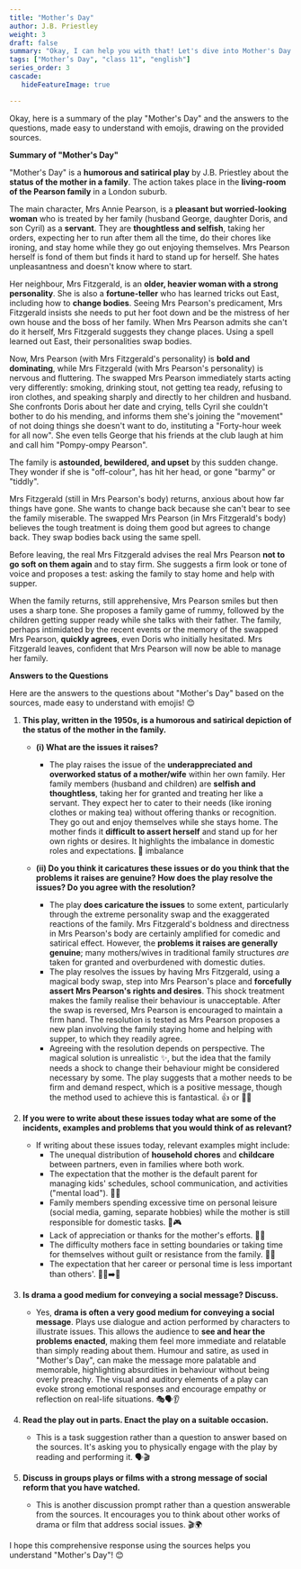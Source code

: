 ```yaml
---
title: "Mother’s Day"
author: J.B. Priestley
weight: 3
draft: false
summary: "Okay, I can help you with that! Let's dive into Mother's Day and the questions related to it ..."
tags: ["Mother’s Day", "class 11", "english"]
series_order: 3
cascade:
   hideFeatureImage: true

---
```



Okay, here is a summary of the play "Mother's Day" and the answers to the questions, made easy to understand with emojis, drawing on the provided sources.

**Summary of "Mother's Day"**

"Mother's Day" is a **humorous and satirical play** by J.B. Priestley about the **status of the mother in a family**. The action takes place in the **living-room of the Pearson family** in a London suburb.

The main character, Mrs Annie Pearson, is a **pleasant but worried-looking woman** who is treated by her family (husband George, daughter Doris, and son Cyril) as a **servant**. They are **thoughtless and selfish**, taking her orders, expecting her to run after them all the time, do their chores like ironing, and stay home while they go out enjoying themselves. Mrs Pearson herself is fond of them but finds it hard to stand up for herself. She hates unpleasantness and doesn't know where to start.

Her neighbour, Mrs Fitzgerald, is an **older, heavier woman with a strong personality**. She is also a **fortune-teller** who has learned tricks out East, including how to **change bodies**. Seeing Mrs Pearson's predicament, Mrs Fitzgerald insists she needs to put her foot down and be the mistress of her own house and the boss of her family. When Mrs Pearson admits she can't do it herself, Mrs Fitzgerald suggests they change places. Using a spell learned out East, their personalities swap bodies.

Now, Mrs Pearson (with Mrs Fitzgerald's personality) is **bold and dominating**, while Mrs Fitzgerald (with Mrs Pearson's personality) is nervous and fluttering. The swapped Mrs Pearson immediately starts acting very differently: smoking, drinking stout, not getting tea ready, refusing to iron clothes, and speaking sharply and directly to her children and husband. She confronts Doris about her date and crying, tells Cyril she couldn't bother to do his mending, and informs them she's joining the "movement" of not doing things she doesn't want to do, instituting a "Forty-hour week for all now". She even tells George that his friends at the club laugh at him and call him "Pompy-ompy Pearson".

The family is **astounded, bewildered, and upset** by this sudden change. They wonder if she is "off-colour", has hit her head, or gone "barmy" or "tiddly".

Mrs Fitzgerald (still in Mrs Pearson's body) returns, anxious about how far things have gone. She wants to change back because she can't bear to see the family miserable. The swapped Mrs Pearson (in Mrs Fitzgerald's body) believes the tough treatment is doing them good but agrees to change back. They swap bodies back using the same spell.

Before leaving, the real Mrs Fitzgerald advises the real Mrs Pearson **not to go soft on them again** and to stay firm. She suggests a firm look or tone of voice and proposes a test: asking the family to stay home and help with supper.

When the family returns, still apprehensive, Mrs Pearson smiles but then uses a sharp tone. She proposes a family game of rummy, followed by the children getting supper ready while she talks with their father. The family, perhaps intimidated by the recent events or the memory of the swapped Mrs Pearson, **quickly agrees**, even Doris who initially hesitated. Mrs Fitzgerald leaves, confident that Mrs Pearson will now be able to manage her family.

**Answers to the Questions**

Here are the answers to the questions about "Mother's Day" based on the sources, made easy to understand with emojis! 😊

1.  **This play, written in the 1950s, is a humorous and satirical depiction of the status of the mother in the family.**
    *   **(i) What are the issues it raises?**
        *   The play raises the issue of the **underappreciated and overworked status of a mother/wife** within her own family. Her family members (husband and children) are **selfish and thoughtless**, taking her for granted and treating her like a servant. They expect her to cater to their needs (like ironing clothes or making tea) without offering thanks or recognition. They go out and enjoy themselves while she stays home. The mother finds it **difficult to assert herself** and stand up for her own rights or desires. It highlights the imbalance in domestic roles and expectations. 🤔 imbalance

    *   **(ii) Do you think it caricatures these issues or do you think that the problems it raises are genuine? How does the play resolve the issues? Do you agree with the resolution?**
        *   The play **does caricature the issues** to some extent, particularly through the extreme personality swap and the exaggerated reactions of the family. Mrs Fitzgerald's boldness and directness in Mrs Pearson's body are certainly amplified for comedic and satirical effect. However, the **problems it raises are generally genuine**; many mothers/wives in traditional family structures *are* taken for granted and overburdened with domestic duties.
        *   The play resolves the issues by having Mrs Fitzgerald, using a magical body swap, step into Mrs Pearson's place and **forcefully assert Mrs Pearson's rights and desires**. This shock treatment makes the family realise their behaviour is unacceptable. After the swap is reversed, Mrs Pearson is encouraged to maintain a firm hand. The resolution is tested as Mrs Pearson proposes a new plan involving the family staying home and helping with supper, to which they readily agree.
        *   Agreeing with the resolution depends on perspective. The magical solution is unrealistic ✨, but the idea that the family needs a shock to change their behaviour might be considered necessary by some. The play suggests that a mother needs to be firm and demand respect, which is a positive message, though the method used to achieve this is fantastical. 👍 or 🤷‍♀️

2.  **If you were to write about these issues today what are some of the incidents, examples and problems that you would think of as relevant?**
    *   If writing about these issues today, relevant examples might include:
        *   The unequal distribution of **household chores** and **childcare** between partners, even in families where both work.
        *   The expectation that the mother is the default parent for managing kids' schedules, school communication, and activities ("mental load"). 🧠📅
        *   Family members spending excessive time on personal leisure (social media, gaming, separate hobbies) while the mother is still responsible for domestic tasks. 📱🎮
        *   Lack of appreciation or thanks for the mother's efforts. 🙏🚫
        *   The difficulty mothers face in setting boundaries or taking time for themselves without guilt or resistance from the family. 🚫⏰
        *   The expectation that her career or personal time is less important than others'. 👩‍💻➡️🏡

3.  **Is drama a good medium for conveying a social message? Discuss.**
    *   Yes, **drama is often a very good medium for conveying a social message**. Plays use dialogue and action performed by characters to illustrate issues. This allows the audience to **see and hear the problems enacted**, making them feel more immediate and relatable than simply reading about them. Humour and satire, as used in "Mother's Day", can make the message more palatable and memorable, highlighting absurdities in behaviour without being overly preachy. The visual and auditory elements of a play can evoke strong emotional responses and encourage empathy or reflection on real-life situations. 🎭🗣️👂

4.  **Read the play out in parts. Enact the play on a suitable occasion.**
    *   This is a task suggestion rather than a question to answer based on the sources. It's asking you to physically engage with the play by reading and performing it. 🗣️🎬

5.  **Discuss in groups plays or films with a strong message of social reform that you have watched.**
    *   This is another discussion prompt rather than a question answerable from the sources. It encourages you to think about other works of drama or film that address social issues. 🎬🌍

I hope this comprehensive response using the sources helps you understand "Mother's Day"! 😊